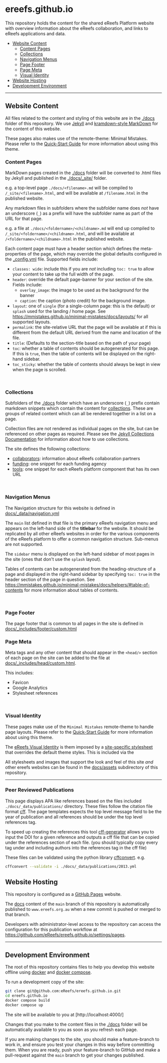 # ereefs.github.io

This repository holds the content for the shared eReefs Platform website with overview information about the eReefs collaboration, and links to eReefs applications and data.

- [Website Content](#website-content)
  - [Content Pages](#content-pages)
  - [Collections](#collections)
  - [Navigation Menus](#navigation-menus)
  - [Page Footer](#page-footer)
  - [Page Meta](#page-meta)
  - [Visual Identity](#visual-identity)
- [Website Hosting](#website-hosting)
- [Development Environment](#development-environment)

---

## Website Content

All files related to the content and styling of this website are in the [./docs](./docs/) folder of this repository.  We use [Jekyll](https://docs.github.com/en/pages/setting-up-a-github-pages-site-with-jekyll) and [kramdown-style MarkDown](https://kramdown.gettalong.org/documentation.html) for the content of this website.

These pages also makes use of the remote-theme: Minimal Mistakes.  Please refer to the [Quick-Start Guide](https://mmistakes.github.io/minimal-mistakes/docs/quick-start-guide/) for more information about using this theme.

### Content Pages

MarkDown pages created in the [./docs](./docs/) folder will be converted to .html files by Jekyll and published in the [./docs/_site/](./docs/_site/) folder.  

e.g. a top-level page `./docs/<filename>.md` will be compiled to  `/_site/<filename>.html`, and will be available at `/filename.html` in the published website.

Any markdown files in subfolders where the subfolder name does *not* have an underscore (`_`) as a prefix will have the subfolder name as part of the URL for that page. 

e.g. a file at `./docs/<foldername>/<childname>.md` will end up compiled to `/_site/<foldername>/<childname>.html`, and will be available at `/<foldername>/<childname>.html` in the published website.

Each content page must have a header section which defines the meta-properties of the page, which may override the global defaults configured in the [_config.yml](./docs/_config.yml) file. Supported fields include:

- `classes: wide`: include this if you are *not* including `toc: true` to allow your content to take up the full width of the page.
- `header`: override the default page-banner for your section of the site.  Fields include:
  - `overlay_image`: the image to be used as the background for the banner
  - `caption`: the caption (photo credit) for the background image. 
- `layout`: one of `single` (for a single-column page: this is the default) or `splash` used for the landing / home page. See <https://mmistakes.github.io/minimal-mistakes/docs/layouts/> for all supported layouts.
- `permalink`: the site-relative URL that the page will be available at if this is different from the default URL derived from the name and location of the file.
- `title`: (Defaults to the section-title based on the path of your page)
- `toc`: whether a table of contents should be autogenerated for this page. If this is `true`, then the table of contents will be displayed on the right-hand sidebar.
- `toc_sticky`: whether the table of contents should always be kept in view when the page is scrolled.


&nbsp;

### Collections

Subfolders of the [./docs](./docs/) folder which have an underscore (`_`) prefix contain markdown snippets which contain the content for [collections](https://jekyllrb.com/docs/collections/).  These are groups of related content which can all be rendered together in a list on a page. 

Collection files are not rendered as individual pages on the site, but can be referenced on other pages as required. Please see the [Jekyll Collections Documentation](https://jekyllrb.com/docs/collections/) for information about how to use collections.

The site defines the following collections:

- [collaborators](./docs/_collaborators/): information about eReefs collaboration partners
- [funding](./docs/_funding): one snippet for each funding agency
- [tools](./docs/_tools): one snippet for each eReefs platform component that has its own URL

&nbsp;

### Navigation Menus

The Navigation structure for this website is defined in [docs/_data/navigation.yml](./docs/_data/navigation.yml)

The `main` list defined in that file is the primary eReefs navigation menu and appears on the left-hand side of the **titlebar** for the website. It should be replicated by all other eReefs websites in order for the various components of the eReefs platform to offer a common navigation structure.  Sub-menus are not supported.

The `sidebar` menu is displayed on the left-hand sidebar of most pages in the site (ones that don't use the `splash` layout). 

Tables of contents can be autogenerated from the heading-structure of a page and displayed in the right-hand sidebar by specifying `toc: true` in the header section of the page in question.  See <https://mmistakes.github.io/minimal-mistakes/docs/helpers/#table-of-contents> for more information about tables of contents.

&nbsp;

### Page Footer

The page footer that is common to all pages in the site is defined in [docs/_includes/footer/custom.html](./docs/_includes/footer/custom.html)


### Page Meta

Meta tags and any other content that should appear in the `<head/>` section of each page on the site can be added to the file at [docs/_includes/head/custom.html](./docs/_includes/head/custom.html).

This includes:

- Favicon
- Google Analytics
- Stylesheet references

&nbsp;

### Visual Identity

These pages make use of the `Minimal Mistakes` remote-theme to handle page layouts. Please refer to the [Quick-Start Guide](https://mmistakes.github.io/minimal-mistakes/docs/quick-start-guide/) for more information about using this theme.

The [eReefs Visual Identity](./VisualIdentity.md) is them imposed by a [site-specific stylesheet](./docs/assets/css/ereefs-overrides.css) that overrides the default theme styles.   This is included via the 

All stylesheets and images that support the look and feel of this site *and* other ereefs websites can be found in the [docs/assets](./docs/assets/) subdirectory of this repository.

---

### Peer Reviewed Publications

This page displays APA like references based on the files included `./docs/_data/publications/` directory. These files follow the citation file format [cff](https://citation-file-format.github.io/). The page templates expects the top level message field to be the year of publication and all references should be under the top level references tag.

To speed up creating the references this tool [cff-generator](https://citation-js.github.io/cff-generator/) allows you to input the DOI for a given reference and outputs a cff file that can be copied under the references section of each file. (you should typically copy every tag under and including authors into the references tag in the cff file)

These files can be validated using the python library [cffconvert](https://pypi.org/project/cffconvert/).
e.g.
```bash
cffconvert --validate -i ./docs/_data/publications/2013.yml
```

## Website Hosting

This repository is configured as a [GitHub Pages](https://pages.github.com/) website.

The [docs](./docs/) content of the `main` branch of this repository is automatically published to `www.ereefs.org.au` when a new commit is pushed or merged to that branch.

Developers with administrator-level access to the repository can access the configuration for this publication workflow at <https://github.com/eReefs/ereefs.github.io/settings/pages>.

---

## Development Environment

The root of this repository contains files to help you develop this website offline using [docker](https://www.docker.com/) and [docker compose](https://docs.docker.com/compose/).

To run a development copy of the site:

```bash
git clone git@github.com:eReefs/ereefs.github.io.git
cd ereefs.github.io
docker compose build
docker compose up
```

The site will be available to you at [http://localhost:4000/]

Changes that you make to the content files in the [./docs](./docs/) folder will be
automatically available to you as soon as you refresh each page.

If you are making changes to the site, you should make a feature-branch to work in, and ensure you test your changes in this way before committing them.   When you are ready, push your feature-branch to GitHub and make a pull-request against the `main` branch to get your changes published.
